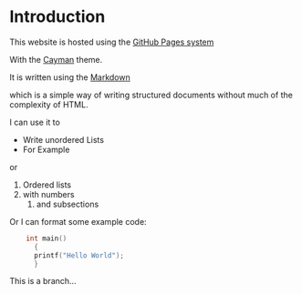 # Introduction

This website is hosted using the [GitHub Pages system](https://pages.github.com)

With the [Cayman](https://github.com/pages-themes/cayman) theme.

It is written using the [Markdown](https://guides.github.com/features/mastering-markdown/)

which is a simple way of writing structured documents without much of the complexity of HTML.

I can use it to

* Write unordered Lists
* For Example

or 

1.  Ordered lists
1.  with numbers
    1.  and subsections

Or I can format some example code:


```c
    int main() 
      {
      printf("Hello World");
      }
```

This is a branch...
